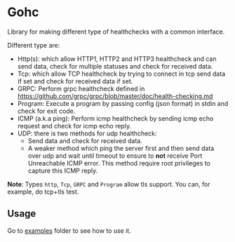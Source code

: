 # Gohc

Library for making different type of healthchecks with a common interface.

Different type are:
- Http(s): which allow HTTP1, HTTP2 and HTTP3 healthcheck and can send data, check for multiple statuses and check for received data.
- Tcp: which allow TCP healthcheck by trying to connect in tcp send data if set and check for received data if set.
- GRPC: Perform grpc healthcheck defined in https://github.com/grpc/grpc/blob/master/doc/health-checking.md
- Program: Execute a program by passing config (json format) in stdin and check for exit code.
- ICMP (a.k.a ping): Perform icmp healthcheck by sending icmp echo request and check for icmp echo reply.
- UDP: there is two methods for udp healthcheck:
  - Send data and check for received data.
  - A weaker method which ping the server first and then send data over udp and wait until timeout to ensure
    to **not** receive Port Unreachable ICMP error. This method require root privileges to capture this ICMP reply.

**Note**: Types `http`, `Tcp`, `GRPC` and `Program` allow tls support. You can, for example, do tcp+tls test.

## Usage

Go to [examples](./examples) folder to see how to use it.
